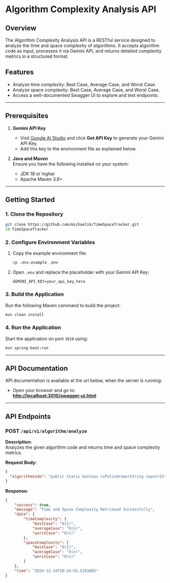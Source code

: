 # Algorithm Complexity Analysis API

## Overview
The Algorithm Complexity Analysis API is a RESTful service designed to analyze the time and space complexity of algorithms. It accepts algorithm code as input, processes it via Gemini API, and returns detailed complexity metrics in a structured format.

## Features
- Analyze time complexity: Best Case, Average Case, and Worst Case.
- Analyze space complexity: Best Case, Average Case, and Worst Case.
- Access a well-documented Swagger UI to explore and test endpoints.

---

## Prerequisites
1. **Gemini API Key**
    - Visit [Google AI Studio](https://aistudio.google.com/app/apikey) and click **Get API Key** to generate your Gemini API Key.
    - Add this key to the environment file as explained below.

2. **Java and Maven**  
   Ensure you have the following installed on your system:
    - JDK 18 or higher
    - Apache Maven 3.8+

---

## Getting Started

### 1. Clone the Repository
```bash
git clone https://github.com/michaelik/TimeSpaceTracker.git
cd TimeSpaceTracker
```

### 2. Configure Environment Variables
1. Copy the example environment file:
   ```bash
   cp .env.example .env
   ```  
2. Open `.env` and replace the placeholder with your Gemini API Key:
   ```
   GEMINI_API_KEY=your_api_key_here
   ```

### 3. Build the Application
Run the following Maven command to build the project:
```bash
mvn clean install
```

### 4. Run the Application
Start the application on port `3010` using:
```bash
mvn spring-boot:run
```

---

## API Documentation
API documentation is available at the url below, when the server is running:

- Open your browser and go to:  
  **[http://localhost:3010/swagger-ui.html](http://localhost:3010/swagger-ui.html)**

---

## API Endpoints

### POST `/api/v1/algorithm/analyze`

**Description:**  
Analyzes the given algorithm code and returns time and space complexity metrics.

**Request Body:**
```json
{
  "algorithmCode": "public static boolean isPalindrome(String input){String sanitizedInput = input.replaceAll(\"[^a-zA-Z0-9]\", \"\").toLowerCase();int left = 0;int right = sanitizedInput.length() - 1;while (left < right) {if (sanitizedInput.charAt(left) != sanitizedInput.charAt(right)) {return false;}left++;right--;}return true;}"
}
```

**Response:**
```json
{
    "success": true,
    "message": "Time and Space Complexity Retrieved Successfully",
    "data": {
        "timeComplexity": {
            "bestCase": "O(1)",
            "averageCase": "O(n)",
            "worstCase": "O(n)"
        },
        "spaceComplexity": {
            "bestCase": "O(1)",
            "averageCase": "O(n)",
            "worstCase": "O(n)"
        }
    },
    "time": "2024-12-14T10:24:55.5193805"
}
```
